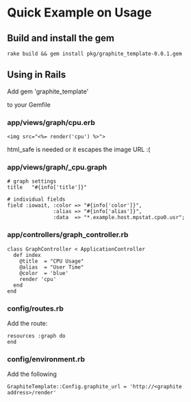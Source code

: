 # Quick Example on Usage

## Build and install the gem

    rake build && gem install pkg/graphite_template-0.0.1.gem

## Using in Rails

Add 
    gem 'graphite_template'

to your Gemfile

### app/views/graph/cpu.erb

    <img src="<%= render('cpu') %>">

html_safe is needed or it escapes the image URL :(


### app/views/graph/_cpu.graph

    # graph settings
    title   "#{info['title']}"
    
    # individual fields
    field :iowait, :color => "#{info['color']}",
                   :alias => "#{info['alias']}",
                   :data  => "*.example.host.mpstat.cpu0.usr";
    
### app/controllers/graph_controller.rb

    class GraphController < ApplicationController
      def index
        @title  = "CPU Usage"
        @alias  = "User Time"
        @color  = 'blue'
        render 'cpu'
      end
    end

### config/routes.rb

Add the route:

    resources :graph do
    end

### config/environment.rb
Add the following

    GraphiteTemplate::Config.graphite_url = 'http://<graphite address>/render'
